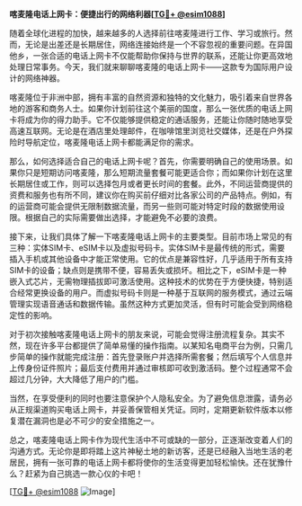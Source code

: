 **喀麦隆电话上网卡：便捷出行的网络利器[[TG💪+ @esim1088](https://t.me/s/esim1088)]**

随着全球化进程的加快，越来越多的人选择前往喀麦隆进行工作、学习或旅行。然而，无论是出差还是长期居住，网络连接始终是一个不容忽视的重要问题。在异国他乡，一张合适的电话上网卡不仅能帮助你保持与世界的联系，还能让你更高效地处理日常事务。今天，我们就来聊聊喀麦隆的电话上网卡——这款专为国际用户设计的网络神器。

喀麦隆位于非洲中部，拥有丰富的自然资源和独特的文化魅力，吸引着来自世界各地的游客和商务人士。如果你计划前往这个美丽的国度，那么一张优质的电话上网卡将成为你的得力助手。它不仅能够提供稳定的通话服务，还能让你随时随地享受高速互联网。无论是在酒店里处理邮件，在咖啡馆里浏览社交媒体，还是在户外探险时导航定位，喀麦隆电话上网卡都能满足你的需求。

那么，如何选择适合自己的电话上网卡呢？首先，你需要明确自己的使用场景。如果你只是短期访问喀麦隆，那么短期流量套餐可能更适合你；而如果你计划在这里长期居住或工作，则可以选择包月或者更长时间的套餐。此外，不同运营商提供的资费和服务也有所不同，建议你在购买前仔细对比各家公司的产品特点。例如，有的运营商可能会提供无限制数据流量，而另一些则可能对特定时段的数据使用设限。根据自己的实际需要做出选择，才能避免不必要的浪费。

接下来，让我们具体了解一下喀麦隆电话上网卡的主要类型。目前市场上常见的有三种：实体SIM卡、eSIM卡以及虚拟号码卡。实体SIM卡是最传统的形式，需要插入手机或其他设备中才能正常使用。它的优点是兼容性好，几乎适用于所有支持SIM卡的设备；缺点则是携带不便，容易丢失或损坏。相比之下，eSIM卡是一种嵌入式芯片，无需物理插拔即可激活使用。这种技术的优势在于方便快捷，特别适合经常更换设备的用户。而虚拟号码卡则是一种基于互联网的服务模式，通过云端管理实现语音通话和数据传输。虽然这种方式更加灵活，但有时可能会受到网络稳定性的影响。

对于初次接触喀麦隆电话上网卡的朋友来说，可能会觉得注册流程复杂。其实不然，现在许多平台都提供了简单易懂的操作指南。以某知名电商平台为例，只需几步简单的操作就能完成注册：首先登录账户并选择所需套餐；然后填写个人信息并上传身份证件照片；最后支付费用并通过审核即可收到激活码。整个过程通常不会超过几分钟，大大降低了用户的门槛。

当然，在享受便利的同时也要注意保护个人隐私安全。为了避免信息泄露，请务必从正规渠道购买电话上网卡，并妥善保管相关凭证。同时，定期更新软件版本以修复潜在漏洞也是必不可少的安全措施之一。

总之，喀麦隆电话上网卡作为现代生活中不可或缺的一部分，正逐渐改变着人们的沟通方式。无论你是即将踏上这片神秘土地的新访客，还是已经融入当地生活的老居民，拥有一张可靠的电话上网卡都将使你的生活变得更加轻松愉快。还在犹豫什么？赶紧为自己挑选一款心仪的卡吧！

[[TG💪+ @esim1088](https://t.me/s/esim1088) ![Image](https://i.postimg.cc/4NQfJmqS/Snipaste-2025-05-13-00-14-12.png)]